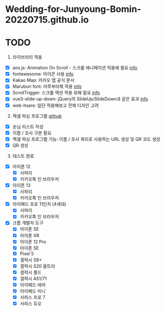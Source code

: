 # Wedding-for-Junyoung-Bomin-20220715.github.io

# TODO

1. 라이브러리 적용  
  - [x] aos.js: Animation On Scroll - 스크롤 애니메이션 적용에 필요 [info](https://michalsnik.github.io/aos/)
  - [x] fontawesome: 아이콘 사용 [info](https://fontawesome.com/)
  - [x] Kakao Map: 카카오 맵 공식 문서  
  - [x] Maruburi font: 마루부리체 적용 [info](https://hangeul.naver.com/maruproject_10)
  - [x] ScrollTrigger: 스크롤 액션 적용 위해 필요 [info](https://greensock.com/)
  - [x] vue3-slide-up-down: jQuery의 SlideUp/SlideDown과 같은 효과 [info](https://github.com/southcoastweb/vue3-slide-up-down)
  - [x] web-hsare: 일단 적용해보고 전체 디자인 고려
 
2. 엑셀 파싱 프로그램 [github](https://github.com/sauber92/heart_qrcode_generator)
  - [x] 손님 리스트 작성
  - [x] 이름 / 조사 구분 필요
  - [x] 엑셀 파싱 프로그램 기능: 이름 / 조사 쿼리로 사용하는 URL 생성 및 QR 코드 생성
  - [x] QR 생성 
    
3. 테스트 완료
  - [x] 아이폰 12
    - [x] 사파리
    - [x] 카카오톡 인 브라우저
  - [x] 아이폰 13  
    - [x] 사파리
    - [x] 카카오톡 인 브라우저
  - [x] 아이패드 프로 11인치 (4세대)  
    - [x] 사파리
    - [x] 카카오톡 인 브라우저
  - [x] 크롬 개발자 도구
    - [x] 아이폰 SE
    - [x] 아이폰 XR
    - [x] 아이폰 12 Pro
    - [x] 아이폰 SE
    - [x] Pixel 5
    - [x] 갤럭시 S8+
    - [x] 갤럭시 S20 울트라
    - [x] 갤럭시 폴드
    - [x] 갤럭시 A51/71
    - [x] 아이패드 에어
    - [x] 아이패드 미니
    - [x] 서피스 프로 7
    - [x] 서피스 듀오